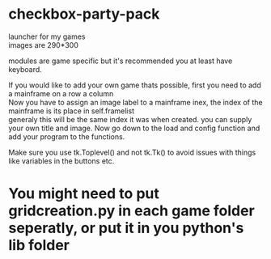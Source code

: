 # checkbox-party-pack  
launcher for my games  
images are 290*300  

modules are game specific but it's recommended you at least have keyboard.  
  
If you would like to add your own game thats possible, first you need to add a mainframe on a row a column   
Now you have to assign an image label to a mainframe inex, the index of the mainframe is its place in self.framelist  
generaly this will be the same index it was when created.
you can supply your own title and image.
Now go down to the load and config function and add your program to the functions.  
  
Make sure you use tk.Toplevel() and not tk.Tk() to avoid issues with things like variables in the buttons etc.  
  
# You might need to put gridcreation.py in each game folder seperatly, or put it in you python's lib folder
